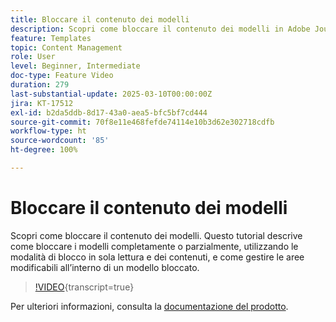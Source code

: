 ```yaml
---
title: Bloccare il contenuto dei modelli
description: Scopri come bloccare il contenuto dei modelli in Adobe Journey Optimizer (AJO). Questo tutorial descrive come bloccare i modelli completamente o parzialmente, utilizzando le modalità di blocco in sola lettura e dei contenuti, e come gestire le aree modificabili all’interno di un modello bloccato.
feature: Templates
topic: Content Management
role: User
level: Beginner, Intermediate
doc-type: Feature Video
duration: 279
last-substantial-update: 2025-03-10T00:00:00Z
jira: KT-17512
exl-id: b2da5ddb-8d17-43a0-aea5-bfc5bf7cd444
source-git-commit: 70f8e11e468fefde74114e10b3d62e302718cdfb
workflow-type: ht
source-wordcount: '85'
ht-degree: 100%

---
```


# Bloccare il contenuto dei modelli

Scopri come bloccare il contenuto dei modelli. Questo tutorial descrive come bloccare i modelli completamente o parzialmente, utilizzando le modalità di blocco in sola lettura e dei contenuti, e come gestire le aree modificabili all’interno di un modello bloccato.

>[!VIDEO](https://video.tv.adobe.com/v/3451591/?learn=on&enablevpops){transcript=true}

Per ulteriori informazioni, consulta la [documentazione del prodotto](https://experienceleague.adobe.com/it/docs/journey-optimizer/using/content-management/content-templates/content-locking).
